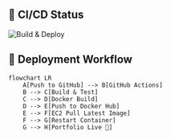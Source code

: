 
## 🚀 CI/CD Status
![Build & Deploy](https://github.com/ritesh355/portfolio/blob/main/.github/workflows/main.yml/badge.svg)

## 🔄 Deployment Workflow
```mermaid
flowchart LR
    A[Push to GitHub] --> B[GitHub Actions]
    B --> C[Build & Test]
    C --> D[Docker Build]
    D --> E[Push to Docker Hub]
    E --> F[EC2 Pull Latest Image]
    F --> G[Restart Container]
    G --> H[Portfolio Live 🚀]
